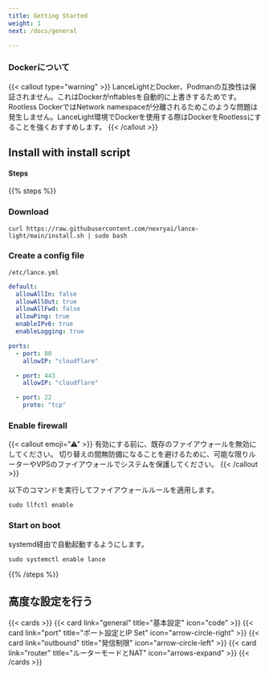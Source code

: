 ```yaml
---
title: Getting Started
weight: 1
next: /docs/general

---
```


<!--more-->
### Dockerについて
{{< callout type="warning" >}}
  LanceLightとDocker、Podmanの互換性は保証されません。これはDockerがnftablesを自動的に上書きするためです。<br>
  Rootless DockerではNetwork namespaceが分離されるためこのような問題は発生しません。LanceLight環境でDockerを使用する際はDockerをRootlessにすることを強くおすすめします。
{{< /callout >}}

## Install with install script



#### Steps

{{% steps %}}

### Download

```shell
curl https://raw.githubusercontent.com/nexryai/lance-light/main/install.sh | sudo bash
```

### Create a config file
`/etc/lance.yml`

```yaml
default:
  allowAllIn: false
  allowAllOut: true
  allowAllFwd: false
  allowPing: true
  enableIPv6: true
  enableLogging: true

ports:
  - port: 80
    allowIP: "cloudflare"

  - port: 443
    allowIP: "cloudflare"

  - port: 22
    proto: "tcp"
```


### Enable firewall

{{< callout emoji="⚠" >}}
  有効にする前に、既存のファイアウォールを無効にしてください。
  切り替えの間無防備になることを避けるために、可能な限りルーターやVPSのファイアウォールでシステムを保護してください。
{{< /callout >}}

以下のコマンドを実行してファイアウォールルールを適用します。

```shell
sudo llfctl enable
```


### Start on boot
systemd経由で自動起動するようにします。

```shell
sudo systemctl enable lance
```

{{% /steps %}}

## 高度な設定を行う
{{< cards >}}
  {{< card link="general" title="基本設定" icon="code" >}}
  {{< card link="port" title="ポート設定とIP Set" icon="arrow-circle-right" >}}
  {{< card link="outbound" title="発信制限" icon="arrow-circle-left" >}}
  {{< card link="router" title="ルーターモードとNAT" icon="arrows-expand" >}}
{{< /cards >}}

